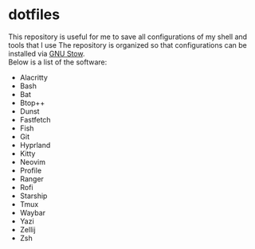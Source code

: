 # dotfiles

This repository is useful for me to save all configurations of my shell and tools that I use 
The repository is organized so that configurations can be installed via [GNU Stow](https://www.gnu.org/software/stow/).  
Below is a list of the software:  
- Alacritty
- Bash
- Bat
- Btop++
- Dunst
- Fastfetch
- Fish
- Git
- Hyprland
- Kitty
- Neovim
- Profile
- Ranger
- Rofi
- Starship
- Tmux
- Waybar
- Yazi
- Zellij
- Zsh
